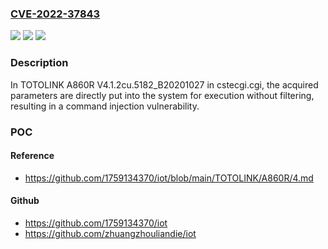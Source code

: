 ### [CVE-2022-37843](https://cve.mitre.org/cgi-bin/cvename.cgi?name=CVE-2022-37843)
![](https://img.shields.io/static/v1?label=Product&message=n%2Fa&color=blue)
![](https://img.shields.io/static/v1?label=Version&message=n%2Fa&color=blue)
![](https://img.shields.io/static/v1?label=Vulnerability&message=n%2Fa&color=brighgreen)

### Description

In TOTOLINK A860R V4.1.2cu.5182_B20201027 in cstecgi.cgi, the acquired parameters are directly put into the system for execution without filtering, resulting in a command injection vulnerability.

### POC

#### Reference
- https://github.com/1759134370/iot/blob/main/TOTOLINK/A860R/4.md

#### Github
- https://github.com/1759134370/iot
- https://github.com/zhuangzhouliandie/iot

